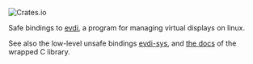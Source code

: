 ![Crates.io](https://img.shields.io/crates/v/evdi)

Safe bindings to [evdi](https://github.com/DisplayLink/evdi), a program for managing virtual
displays on linux.

See also the low-level unsafe bindings [evdi-sys](https://crates.io/crates/evdi-sys),
and [the docs](https://displaylink.github.io/evdi/) of the wrapped C library.
